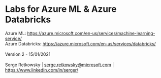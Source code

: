 # Labs for Azure ML & Azure Databricks

Azure ML: https://azure.microsoft.com/en-us/services/machine-learning-service/<br>
Azure Databricks: https://azure.microsoft.com/en-us/services/databricks/<br>
<br>
Version 2 - 15/01/2021
<br>
<br>
Serge Retkowsky | serge.retkowsky@microsoft.com | https://www.linkedin.com/in/serger/
